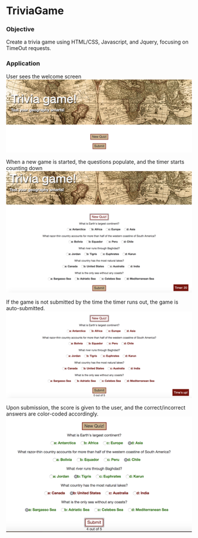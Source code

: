 # TriviaGame

### Objective 
Create a trivia game using HTML/CSS, Javascript, and Jquery, focusing on TimeOut requests. 

### Application
User sees the welcome screen
![Welcome screen](assets/screenshots/intro.png)

When a new game is started, the questions populate, and the timer starts counting down 
![Game start](assets/screenshots/gamestart.png)

If the game is not submitted by the time the timer runs out, the game is auto-submitted.
![Time out](assets/screenshots/timeout.png)

Upon submission, the score is given to the user, and the correct/incorrect answers are color-coded accordingly. 
![Grading](assets/screenshots/grading.png)



